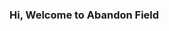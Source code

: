 ### Hi, Welcome to Abandon Field

<!--
**nts0n/nts0n** is a ✨ _special_ ✨ repository because its `README.md` (this file) appears on your GitHub profile.

👨‍🎓I'm a student at UIT ( university of information technology ) - VNUHCM
💻My major is Information Security
🔭I'm good at RE (reverse engineering) and Web pentest
🤔I'm looking forward to the internship
📫 Contact me:

Here are some ideas to get you started:

- 🔭 I’m currently working on ...
- 🌱 I’m currently learning ...
- 👯 I’m looking to collaborate on ...
- 🤔 I’m looking for help with ...
- 💬 Ask me about ...
- 📫 How to reach me: ...
- 😄 Pronouns: ...
- ⚡ Fun fact: ...
-->
